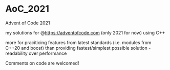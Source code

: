 # AoC_2021
Advent of Code 2021

my solutions for @https://adventofcode.com (only 2021 for now) using C++

more for praciticing features from latest standards (i.e. modules from C++20 and boost) than providing fastest/simplest possible solution - readability over performance

Comments on code are welcomed!
